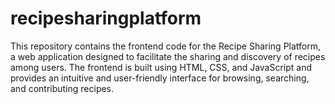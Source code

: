 # recipesharingplatform
This repository contains the frontend code for the Recipe Sharing Platform, a web application designed to facilitate the sharing and discovery of recipes among users. The frontend is built using HTML, CSS, and JavaScript and provides an intuitive and user-friendly interface for browsing, searching, and contributing recipes.
